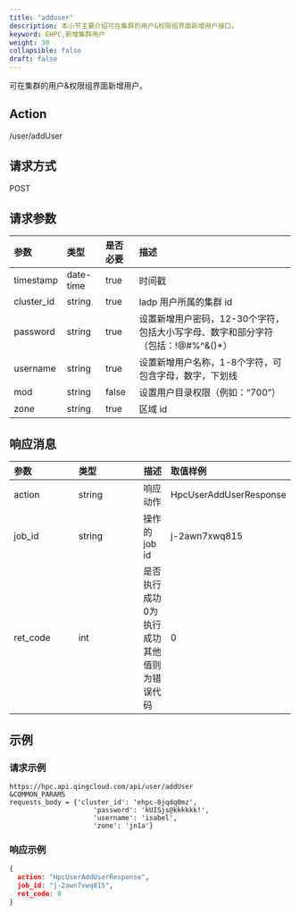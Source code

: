 ```yaml
---
title: "adduser"
description: 本小节主要介绍可在集群的用户&权限组界面新增用户接口。 
keyword: EHPC,新增集群用户
weight: 30
collapsible: false
draft: false
---
```


可在集群的用户&权限组界面新增用户。

## Action

/user/addUser

## 请求方式

POST

## 请求参数

| 参数       | 类型      | 是否必要 | 描述                                                         |
| :--------- | :-------- | :------- | :----------------------------------------------------------- |
| timestamp  | date-time | true     | 时间戳                                                       |
| cluster_id | string    | true     | ladp 用户所属的集群 id                                       |
| password   | string    | true     | 设置新增用户密码，12-30个字符，包括大小写字母、数字和部分字符（包括：!@#%^&()*） |
| username   | string    | true     | 设置新增用户名称，1-8个字符，可包含字母，数字，下划线        |
| mod        | string    | false    | 设置用户目录权限（例如：“700”）                              |
| zone       | string    | true     | 区域 id                                                      |

## 响应消息

| <span style="display:inline-block;width:100px">参数</span> | <span style="display:inline-block;width:100px">类型</span> | 描述                                                  | 取值样例               |
| :--------------------------------------------------------- | :--------------------------------------------------------- | ----------------------------------------------------- | :--------------------- |
| action                                                     | string                                                     | 响应动作                                              | HpcUserAddUserResponse |
| job_id                                                     | string                                                     | 操作的 job id                                         | j-2awn7xwq815          |
| ret_code                                                   | int                                                        | 是否执行成功<br />0为执行成功<br />其他值则为错误代码 | 0                      |

## 示例

### 请求示例

```url
https://hpc.api.qingcloud.com/api/user/addUser
&COMMON_PARAMS
requests_body = {'cluster_id': 'ehpc-8jqdq0mz',
                     'password': 'kUISjs@kkkkkk!',
                     'username': 'isabel',
                     'zone': 'jn1a'}
```

### 响应示例

```json
{
  action: "HpcUserAddUserResponse",
  job_id: "j-2awn7xwq815",
  ret_code: 0
}
```
